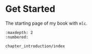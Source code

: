 # Get Started

The starting page of my book with `mlc`.

```toc
:maxdepth: 2
:numbered:

chapter_introduction/index
```
